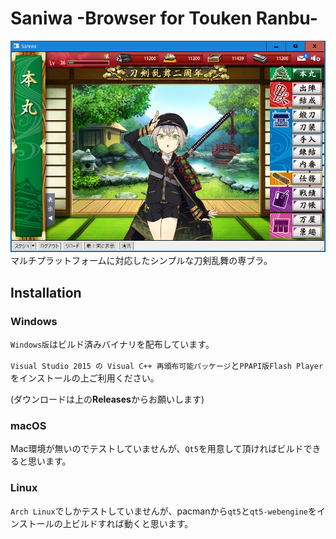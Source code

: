 # Saniwa -Browser for Touken Ranbu-
![saniwa.png](saniwa.png)
マルチプラットフォームに対応したシンプルな刀剣乱舞の専ブラ。
## Installation
### Windows
`Windows版`はビルド済みバイナリを配布しています。

`Visual Studio 2015 の Visual C++ 再頒布可能パッケージ`と`PPAPI版Flash Player`をインストールの上ご利用ください。

(ダウンロードは上の**Releases**からお願いします)
### macOS
Mac環境が無いのでテストしていませんが、`Qt5`を用意して頂ければビルドできると思います。
### Linux
`Arch Linux`でしかテストしていませんが、pacmanから`qt5`と`qt5-webengine`をインストールの上ビルドすれば動くと思います。
